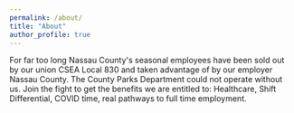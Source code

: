 ```yaml
---
permalink: /about/
title: "About"
author_profile: true
---
```


For far too long Nassau County's seasonal employees have been sold out by our union CSEA Local 830 and taken advantage of by our employer Nassau County. The County Parks Department could not operate without us.
Join the fight to get the benefits we are entitled to: Healthcare, Shift Differential, COVID time, real pathways to full time employment.
